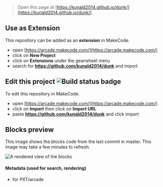  


> Open this page at [https://kunald2014.github.io/dunk/](https://kunald2014.github.io/dunk/)

## Use as Extension

This repository can be added as an **extension** in MakeCode.

* open [https://arcade.makecode.com/](https://arcade.makecode.com/)
* click on **New Project**
* click on **Extensions** under the gearwheel menu
* search for **https://github.com/kunald2014/dunk** and import

## Edit this project ![Build status badge](https://github.com/kunald2014/dunk/workflows/MakeCode/badge.svg)

To edit this repository in MakeCode.

* open [https://arcade.makecode.com/](https://arcade.makecode.com/)
* click on **Import** then click on **Import URL**
* paste **https://github.com/kunald2014/dunk** and click import

## Blocks preview

This image shows the blocks code from the last commit in master.
This image may take a few minutes to refresh.

![A rendered view of the blocks](https://github.com/kunald2014/dunk/raw/master/.github/makecode/blocks.png)

#### Metadata (used for search, rendering)

* for PXT/arcade
<script src="https://makecode.com/gh-pages-embed.js"></script><script>makeCodeRender("{{ site.makecode.home_url }}", "{{ site.github.owner_name }}/{{ site.github.repository_name }}");</script>
